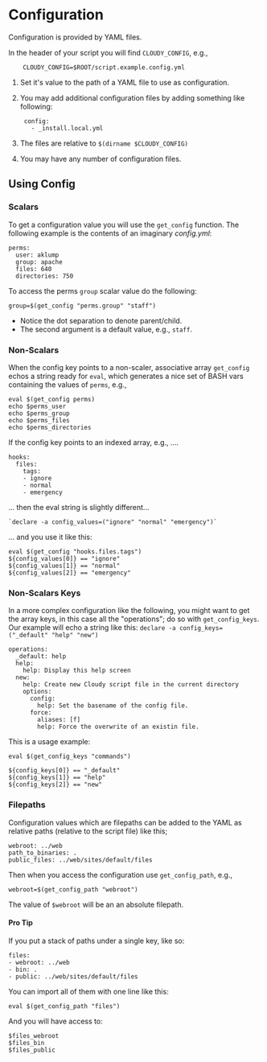 # Configuration

Configuration is provided by YAML files.

In the header of your script you will find `CLOUDY_CONFIG`, e.g.,

        CLOUDY_CONFIG=$ROOT/script.example.config.yml
        
1. Set it's value to the path of a YAML file to use as configuration.
1. You may add additional configuration files by adding something like following:

        config:
          - _install.local.yml

1. The files are relative to `$(dirname $CLOUDY_CONFIG)`
1. You may have any number of configuration files.

## Using Config

### Scalars

To get a configuration value you will use the `get_config` function.  The following example is the contents of an imaginary _config.yml_:

    perms:
      user: aklump
      group: apache
      files: 640
      directories: 750
      
To access the perms `group` scalar value do the following:
    
    group=$(get_config "perms.group" "staff") 

* Notice the dot separation to denote parent/child.
* The second argument is a default value, e.g., `staff`.

### Non-Scalars

When the config key points to a non-scaler, associative array `get_config` echos a string ready for `eval`, which generates a nice set of BASH vars containing the values of `perms`, e.g.,

    eval $(get_config perms)
    echo $perms_user
    echo $perms_group
    echo $perms_files
    echo $perms_directories

If the config key points to an indexed array, e.g., ....

    hooks:
      files:
        tags:
        - ignore
        - normal
        - emergency

... then the eval string is slightly different...

    `declare -a config_values=("ignore" "normal" "emergency")`
    
... and you use it like this:

    eval $(get_config "hooks.files.tags")
    ${config_values[0]} == "ignore"
    ${config_values[1]} == "normal"
    ${config_values[2]} == "emergency"

### Non-Scalars Keys

In a more complex configuration like the following, you might want to get the array keys, in this case all the "operations"; do so with `get_config_keys`.  Our example will echo a string like this: `declare -a config_keys=("_default" "help" "new")`

    operations:
      _default: help
      help:
        help: Display this help screen
      new:
        help: Create new Cloudy script file in the current directory
        options:
          config:
            help: Set the basename of the config file.
          force:
            aliases: [f]
            help: Force the overwrite of an existin file.

This is a usage example:

    eval $(get_config_keys "commands")
    
    ${config_keys[0]} == "_default"
    ${config_keys[1]} == "help"
    ${config_keys[2]} == "new"

### Filepaths

Configuration values which are filepaths can be added to the YAML as relative paths (relative to the script file) like this;

    webroot: ../web
    path_to_binaries: .
    public_files: ../web/sites/default/files
    
Then when you access the configuration use `get_config_path`, e.g.,

    webroot=$(get_config_path "webroot")
    
The value of `$webroot` will be an an absolute filepath.    

#### Pro Tip

If you put a stack of paths under a single key, like so:

    files:
    - webroot: ../web
    - bin: .
    - public: ../web/sites/default/files
    
You can import all of them with one line like this:

    eval $(get_config_path "files")
    
And you will have access to:

    $files_webroot        
    $files_bin        
    $files_public
